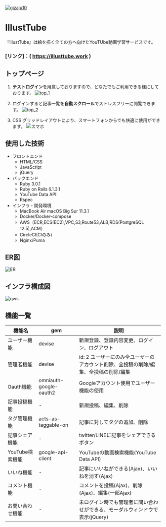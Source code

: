 [![gizaju10](https://circleci.com/gh/gizaju10/illustrations.svg?style=svg)](https://circleci.com/gh/gizaju10/illustrations)

# IllustTube
『IllustTube』は絵を描く全ての方へ向けたYouTUbe動画学習サービスです。  

###  [リンク]：( https://illusttube.work )

## トップページ

1. <strong>テストログイン</strong>を用意しておりますので、どなたでもご利用できる様にしております。
![top_1](https://github.com/gizaju10/images/blob/main/%E3%83%88%E3%83%83%E3%83%97.gif)

2. ログインすると記事一覧を<strong>自動スクロール</strong>でストレスフリーに閲覧できます。
![top_2](https://github.com/gizaju10/images/blob/main/%E3%83%AD%E3%82%B0%E3%82%A4%E3%83%B3_PC.gif)

3. CSS グリッドレイアウトにより、スマートフォンからでも快適に使用ができます。
![スマホ](https://github.com/gizaju10/images/blob/main/%E3%82%B9%E3%83%9E%E3%83%9B.gif)

## 使用した技術
* フロントエンド
  * HTML/CSS
  * JavaScript
  * jQuery
* バックエンド
  * Ruby 3.0.1
  * Ruby on Rails 6.1.3.1
  * YouTube Data API
  * Rspec
* インフラ・開発環境
  * MacBook Air macOS Big Sur 11.3.1
  * Docker/Docker-compose
  * AWS（ECR,ECS(EC2),VPC,S3,Route53,ALB,RDS(PostgreSQL 12.5),ACM）
  * CircleCI(CIのみ)
  * Nginx/Puma

## ER図
![ER](https://user-images.githubusercontent.com/60719889/119190379-3a4ff700-bab8-11eb-9e17-0d372b9f9e0d.png)

## インフラ構成図
![qws](https://user-images.githubusercontent.com/60719889/119190394-420f9b80-bab8-11eb-83bb-229f30a1c327.png)

## 機能一覧
| 機能名 | gem | 説明 |
| ---- | ---- | ---- |
| ユーザー機能 | devise | 新規登録、登録内容変更、ログイン、ログアウト |
| 管理者機能 | devise | id: 2 ユーザーにのみ全ユーザーのアカウント削除、全投稿の削除/編集、全投稿の削除/編集|
| Oauth機能  | omniauth-google-oauth2 | Googleアカウント使用でユーザー機能の使用 |
| 記事投稿機能 | - | 新規投稿、編集、削除 |
| タグ管理機能 | acts-as-taggable-on | 記事に対してタグの追加、削除 |
| 記事シェア機能 | - | twitter/LINEに記事をシェアできるボタン |
| YouTube検索機能 | google-api-client | YouTubeの動画検索機能(YouTube Data API)|
| いいね機能 | - | 記事にいいねができる(Ajax)、いいねを消す(Ajax) |
| コメント機能 | - | コメントを投稿(Ajax)、削除(Ajax)、編集(一部Ajax) |
| お問い合わせ機能 | - | 未ログイン時でも管理者に問い合わせができる、モーダルウィンドウで表示(jQuery) |
